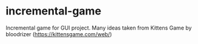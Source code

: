 # incremental-game
Incremental game for GUI project.
Many ideas taken from Kittens Game by bloodrizer (https://kittensgame.com/web/)
